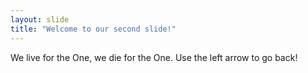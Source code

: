 ```yaml
---
layout: slide
title: "Welcome to our second slide!"
---
```

We live for the One, we die for the One.
Use the left arrow to go back!
